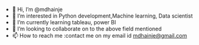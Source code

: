 - 👋 Hi, I’m @mdhainje
- 👀 I’m interested in Python development,Machine learning, Data scientist
- 🌱 I’m currently learning tableau, power BI
- 💞️ I’m looking to collaborate on to the above field mentioned
- 📫 How to reach me :contact me on my email id mdhainje@gmail.com

<!---
mdhainje/mdhainje is a ✨ special ✨ repository because its `README.md` (this file) appears on your GitHub profile.
You can click the Preview link to take a look at your changes.
--->
